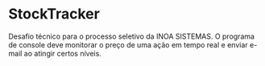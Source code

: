 # StockTracker
Desafio técnico para o processo seletivo da INOA SISTEMAS. O programa de console deve monitorar o preço de uma ação em tempo real e enviar e-mail ao atingir certos níveis.
